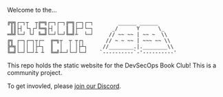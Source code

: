 Welcome to the...

```
╔╦╗┌─┐┬  ┬╔═╗┌─┐┌─┐╔═╗┌─┐┌─┐        ______ ______
 ║║├┤ └┐┌┘╚═╗├┤ │  ║ ║├─┘└─┐      _/      Y      \_
═╩╝└─┘ └┘ ╚═╝└─┘└─┘╚═╝┴  └─┘     // ~~ ~~ | ~~ ~  \\
╔╗ ┌─┐┌─┐┬┌─  ╔═╗┬  ┬ ┬┌┐       // ~ ~ ~~ | ~~~ ~~ \\ 
╠╩╗│ ││ │├┴┐  ║  │  │ │├┴┐     //________.|.________\\ 
╚═╝└─┘└─┘┴ ┴  ╚═╝┴─┘└─┘└─┘    `----------`-'----------'
```

This repo holds the static website for the DevSecOps Book Club! This is a
community project.

To get invovled, please [join our Discord](https://discord.gg/devsecops-community-918181751526948884).

